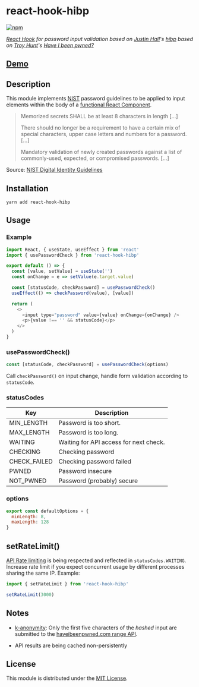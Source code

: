 # react-hook-hibp

[![npm](https://img.shields.io/npm/v/react-hook-hibp.svg)](https://www.npmjs.com/package/react-hook-hibp)

_[React Hook](https://reactjs.org/hooks) for password input validation based on [Justin Hall](https://github.com/wKovacs64)'s [hibp](https://github.com/wkovacs64/hibp) based on [Troy Hunt](https://www.troyhunt.com/)'s [Have I been pwned?](https://haveibeenpwned.com/)_

## [Demo](https://danielhopp.github.io/react-hook-hibp/)

## Description

This module implements [NIST](https://www.nist.gov/) password guidelines to be applied to input elements within the body of a [functional React Component](https://reactjs.org/docs/components-and-props.html#function-and-class-components).

> Memorized secrets SHALL be at least 8 characters in length […]
>
> There should no longer be a requirement to have a certain mix of special characters, upper case letters and numbers for a password. […]
>
> Mandatory validation of newly created passwords against a list of commonly-used, expected, or compromised passwords. […]

Source: [NIST Digital Identity Guidelines](https://pages.nist.gov/800-63-3/)


## Installation

```shell
yarn add react-hook-hibp
```

## Usage

### Example

```javascript
import React, { useState, useEffect } from 'react'
import { usePasswordCheck } from 'react-hook-hibp'

export default () => {
  const [value, setValue] = useState('')
  const onChange = e => setValue(e.target.value)

  const [statusCode, checkPassword] = usePasswordCheck()
  useEffect(() => checkPassword(value), [value])

  return (
    <>
      <input type="password" value={value} onChange={onChange} />
      <p>{value !== '' && statusCode}</p>
    </>
  )
}
```

### usePasswordCheck()

```javascript
const [statusCode, checkPassword] = usePasswordCheck(options)
```

Call `checkPassword()` on input change, handle form validation according to `statusCode`.

### statusCodes

| Key        | Description |
| ---------- | ----------- |
| MIN_LENGTH | Password is too short. |
| MAX_LENGTH | Password is too long. |
| WAITING | Waiting for API access for next check. |
| CHECKING | Checking password |
| CHECK_FAILED | Checking password failed  |
| PWNED | Password insecure |
| NOT_PWNED | Password (probably) secure |

### options

```javascript
export const defaultOptions = {
  minLength: 8,
  maxLength: 128
}
```

## setRateLimit()

[API Rate limiting](https://haveibeenpwned.com/API/v2#RateLimiting) is being respected and reflected in `statusCodes.WAITING`. Increase rate limit if you expect concurrent usage by different processes sharing the same IP.
Example:
```javascript
import { setRateLimit } from 'react-hook-hibp'

setRateLimit(3000)
```

## Notes

* [k-anonymity](https://en.wikipedia.org/wiki/K-anonymity): Only the first five characters of the *hashed* input are submitted to the [haveibeenpwned.com range API](https://haveibeenpwned.com/API/v2#SearchingPwnedPasswordsByRange).

* API results are being cached non-persistently

## License

This module is distributed under the [MIT License](LICENSE).
